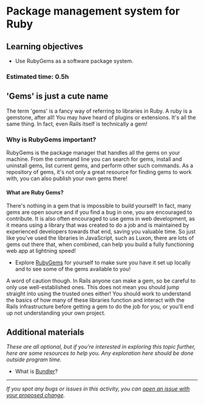 # Package management system for Ruby

## Learning objectives

- Use RubyGems as a software package system.

### Estimated time: 0.5h

## 'Gems' is just a cute name

The term 'gems' is a fancy way of referring to libraries in Ruby. A ruby is a gemstone, after all! You may have heard of plugins or extensions. It's all the same thing. In fact, even Rails itself is technically a gem!

### Why is RubyGems important?

RubyGems is the package manager that handles all the gems on your machine. From the command line you can search for gems, install and uninstall gems, list current gems, and perform other such commands. As a repository of gems, it's not only a great resource for finding gems to work with, you can also publish your own gems there!

#### What are Ruby Gems?

There's nothing in a gem that is impossible to build yourself!  In fact, many gems are open source and if you find a bug in one, you are encouraged to contribute. It is also often encouraged to use gems in web development, as it means using a library that was created to do a job and is maintained by experienced developers towards that end, saving you valuable time. So just like you've used the libraries in JavaScript, such as Luxon, there are lots of gems out there that, when combined, can help you build a fully functioning web app at lightning speed! 
 
  - Explore [RubyGems](https://rubygems.org/) for yourself to make sure you have it set up locally and to see some of the gems available to you!

A word of caution though. In Rails anyone can make a gem, so be careful to only use well-established ones. This does not mean you should jump straight into using the trusted ones either! You should work to understand the basics of how many of these libraries function and interact with the Rails infrastructure before getting a gem to do the job for you, or you'll end up not understanding your own project.

## Additional materials 

*These are all optional, but if you're interested in exploring this topic further, here are some resources to help you. Any exploration here should be done outside program time.*

- What is [Bundler](https://bundler.io/)?

------

_If you spot any bugs or issues in this activity, you can [open an issue with your proposed change](https://github.com/microverseinc/curriculum-transversal-skills/blob/main/git-github/articles/open_issue.md)._
